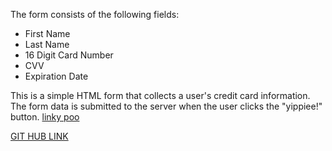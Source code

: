 
The form consists of the following fields:

- First Name
- Last Name
- 16 Digit Card Number
- CVV
- Expiration Date

This is a simple HTML form that collects a user's credit card information.
 The form data is submitted to the server when the user clicks the "yippiee!" button.
 <a href="https://spoopy293.github.io/assignment12/" target="website link"> linky poo </a>

<a href="https://github.com/spoopy293/assignment12.git" target="GIT HUB LINK">GIT HUB LINK</a>